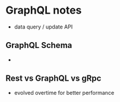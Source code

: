 # GraphQL notes
* data query / update API

## GraphQL Schema
*

## Rest vs GraphQL vs gRpc
* evolved overtime for better performance